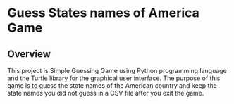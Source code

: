 # Guess States names of America Game
## Overview
This project is Simple Guessing Game using Python programming language and the Turtle library for the graphical user interface. The purpose of this game is to guess the state names of the American country and keep the state names you did not guess in a CSV file after you exit the game.

